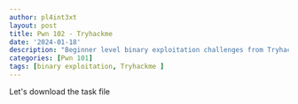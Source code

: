 ```yaml
---
author: pl4int3xt
layout: post
title: Pwn 102 - Tryhackme
date: '2024-01-18'
description: "Beginner level binary exploitation challenges from Tryhackme"
categories: [Pwn 101]
tags: [binary exploitation, Tryhackme ]
---
```


Let's download the task file

